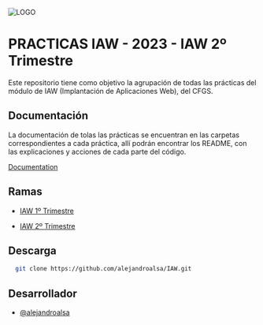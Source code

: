 ![LOGO](https://user-images.githubusercontent.com/67869168/221359506-18643ddb-b786-4f64-8ada-f6e0b25f744d.svg)


# PRACTICAS IAW - 2023 - IAW 2º Trimestre

Este repositorio tiene como objetivo la agrupación de todas las prácticas del módulo de IAW (Implantación de Aplicaciones Web), del CFGS.



## Documentación

La documentación de tolas las prácticas se encuentran en las carpetas correspondientes a cada práctica, allí podrán encontrar los README, con las explicaciones y acciones de cada parte del código.

[Documentation](https://linktodocumentation)


## Ramas

- [IAW 1º Trimestre](https://github.com/alejandroalsa/IAW/tree/IAW-1%C2%BA-Trimestre)

- [IAW 2º Trimestre](https://github.com/alejandroalsa/IAW/tree/IAW-2%C2%BA-Trimestre)


## Descarga

```bash
  git clone https://github.com/alejandroalsa/IAW.git
```
    
## Desarrollador

- [@alejandroalsa](https://www.github.com/alejandroalsa)
